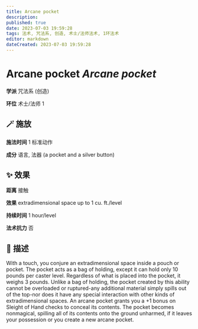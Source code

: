 ```yaml
---
title: Arcane pocket
description: 
published: true
date: 2023-07-03 19:59:28
tags: 法术, 咒法系, 创造, 术士/法师法术, 1环法术
editor: markdown
dateCreated: 2023-07-03 19:59:28
---
```


# **Arcane pocket** *Arcane pocket*

**学派** 咒法系 (创造) 

**环位** 术士/法师 1

## 🪄 施放

**施法时间** 1 标准动作

**成分** 语言, 法器 (a pocket and a silver button)

## ✨ 效果  

**距离** 接触 

**效果** extradimensional space up to 1 cu. ft./level 

**持续时间** 1 hour/level 

**法术抗力** 否

## 📖 描述

With a touch, you conjure an extradimensional space inside a pouch or pocket. The pocket acts as a bag of holding, except it can hold only 10 pounds per caster level. Regardless of what is placed into the pocket, it weighs 3 pounds. Unlike a bag of holding, the pocket created by this ability cannot be overloaded or ruptured-any additional material simply spills out of the top-nor does it have any special interaction with other kinds of extradimensional spaces.  An arcane pocket grants you a +1 bonus on Sleight of Hand checks to conceal its contents. The pocket becomes nonmagical, spilling all of its contents onto the ground unharmed, if it leaves your possession or you create a new arcane pocket.
    